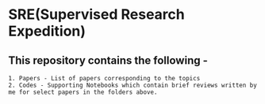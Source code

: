 # SRE(Supervised Research Expedition)
## This repository contains the following - 
	1. Papers - List of papers corresponding to the topics
	2. Codes - Supporting Notebooks which contain brief reviews written by me for select papers in the folders above.

